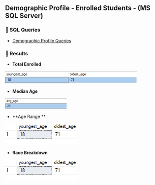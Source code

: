 

## Demographic Profile - Enrolled Students - (MS SQL Server)

### 🔹 SQL Queries 

- [Demographic Profile Queries](/SQL/enrolled_demo_profile.sql)


### 🔹  Results 

 - **Total Enrolled**

![Query Output](./images/age_young_old.png)


- **Median Age**

![Query Output](./images/age_avg.png)

- **Age Range **

![Query Output](./images/demo_age_min_max.png)

- **Race Breakdown**

![Query Output](./images/demo_age_min_max.png)

